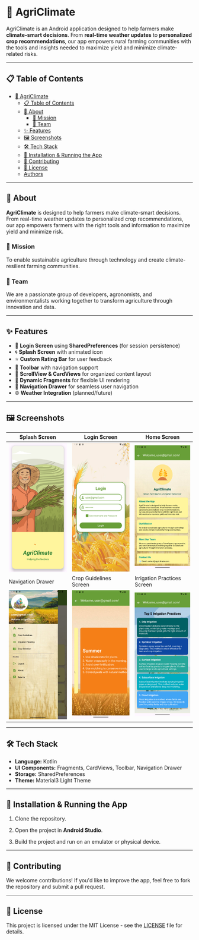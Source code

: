 ﻿# 🌾 AgriClimate

AgriClimate is an Android application designed to help farmers make **climate-smart decisions**. From **real-time weather updates** to **personalized crop recommendations**, our app empowers rural
farming communities with the tools and insights needed to maximize yield and minimize climate-related risks.

---

## 📋 Table of Contents

- [🌾 AgriClimate](#-agriclimate)
  - [📋 Table of Contents](#-table-of-contents)
  - [📖 About](#-about)
    - [🎯 Mission](#-mission)
    - [👥 Team](#-team)
  - [✨ Features](#-features)
  - [🖼 Screenshots](#-screenshots)
  - [🛠 Tech Stack](#-tech-stack)
  - [🚀 Installation \& Running the App](#-installation--running-the-app)
  - [🤝 Contributing](#-contributing)
  - [📄 License](#-license)
  - [Authors](#authors)

---

## 📖 About

**AgriClimate** is designed to help farmers make climate-smart decisions. From real-time weather updates to personalized crop recommendations, our app empowers farmers with the right tools and information to maximize yield and minimize risk.

### 🎯 Mission

To enable sustainable agriculture through technology and create climate-resilient farming communities.

### 👥 Team

We are a passionate group of developers, agronomists, and environmentalists working together to transform agriculture through innovation and data.

---

## ✨ Features

- 🔐 **Login Screen** using **SharedPreferences** (for session persistence)
- 🌀 **Splash Screen** with animated icon
- ⭐ **Custom Rating Bar** for user feedback
- 📑 **Toolbar** with navigation support
- 🧾 **ScrollView & CardViews** for organized content layout
- 🧩 **Dynamic Fragments** for flexible UI rendering
- 📂 **Navigation Drawer** for seamless user navigation
- 🌐 **Weather Integration** (planned/future)

---

## 🖼 Screenshots

| Splash Screen                                     | Login Screen                                           | Home Screen                                       |
| ------------------------------------------------- | ------------------------------------------------------ | ------------------------------------------------- |
| ![Splash](screenshots/splash_screen1.png)         | ![Login](screenshots/login_screen1.png)                | ![Home](screenshots/home_screen1.png)             |
| Navigation Drawer                                 | Crop Guidelines Screen                                 | Irrigation Practices Screen                       |
| ![Navigation](screenshots/navigation_drawer1.png) | ![Crop Guidelines](screenshots/crop_guide_screen1.png) | ![Irrigation](screenshots/irrigation_screen1.png) |

---

## 🛠 Tech Stack

- **Language:** Kotlin
- **UI Components:** Fragments, CardViews, Toolbar, Navigation Drawer
- **Storage:** SharedPreferences
- **Theme:** Material3 Light Theme

---

## 🚀 Installation & Running the App

1. Clone the repository.

2. Open the project in **Android Studio**.

3. Build the project and run on an emulator or physical device.

---

## 🤝 Contributing

We welcome contributions! If you'd like to improve the app, feel free to fork the repository and submit a pull request.

---

## 📄 License

This project is licensed under the MIT License - see the [LICENSE](LICENSE) file for details.
